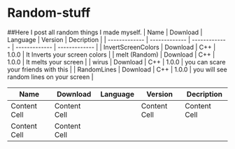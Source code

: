 # Random-stuff

##Here I post all random things I made myself.
| Name  | Download  | Language  | Version  | Decription  |
| -------------  | -------------  | -------------  | -------------  | -------------  |
| InvertScreenColors  | Download  | C++  | 1.0.0  | It Inverts your screen colors  |
| melt (Random)  | Download  | C++  | 1.0.0  | It melts your screen  |
| wirus  | Download  | C++  | 1.0.0  | you can scare your friends with this  | 
| RandomLines  | Download  | C++  | 1.0.0  | you will see random lines on your screen  |




| Name  | Download  | Language  | Version  | Decription  |
| ------------- | ------------- | ------------- | ------------- | ------------- |
| Content Cell  | Content Cell  || Content Cell  | Content Cell  | Content Cell  |
| Content Cell  | Content Cell  |
